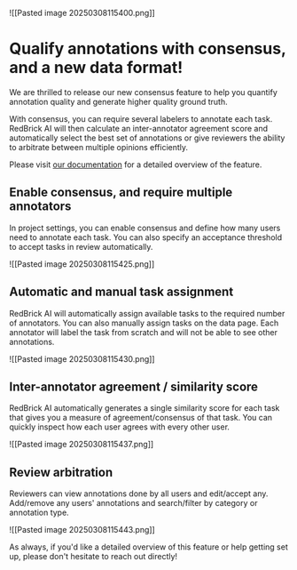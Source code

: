 ![[Pasted image 20250308115400.png]]

# Qualify annotations with consensus, and a new data format!

We are thrilled to release our new consensus feature to help you quantify annotation quality and generate higher quality ground truth.

With consensus, you can require several labelers to annotate each task. RedBrick AI will then calculate an inter-annotator agreement score and automatically select the best set of annotations or give reviewers the ability to arbitrate between multiple opinions efficiently.

Please visit [our documentation](https://docs.redbrickai.com/projects/consensus-inter-annotator-agreement) for a detailed overview of the feature.

## Enable consensus, and require multiple annotators

In project settings, you can enable consensus and define how many users need to annotate each task. You can also specify an acceptance threshold to accept tasks in review automatically.

![[Pasted image 20250308115425.png]]
## Automatic and manual task assignment

RedBrick AI will automatically assign available tasks to the required number of annotators. You can also manually assign tasks on the data page. Each annotator will label the task from scratch and will not be able to see other annotations.

![[Pasted image 20250308115430.png]]

## Inter-annotator agreement / similarity score

RedBrick AI automatically generates a single similarity score for each task that gives you a measure of agreement/consensus of that task. You can quickly inspect how each user agrees with every other user.

![[Pasted image 20250308115437.png]]
## Review arbitration

Reviewers can view annotations done by all users and edit/accept any. Add/remove any users' annotations and search/filter by category or annotation type.

![[Pasted image 20250308115443.png]]

As always, if you'd like a detailed overview of this feature or help getting set up, please don't hesitate to reach out directly!
